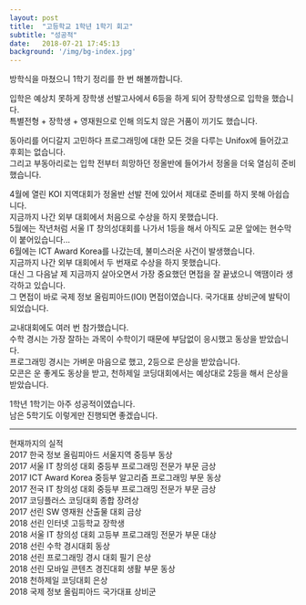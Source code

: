 ```yaml
---
layout: post
title:  "고등학교 1학년 1학기 회고"
subtitle: "성공적"
date:   2018-07-21 17:45:13
background: '/img/bg-index.jpg'
---
```



방학식을 마쳤으니 1학기 정리를 한 번 해볼까합니다.

입학은 예상치 못하게 장학생 선발고사에서 6등을 하게 되어 장학생으로 입학을 했습니다.<br>
특별전형 + 장학생 + 영재원으로 인해 의도치 않은 거품이 끼기도 했습니다.

동아리를 어디갈지 고민하다 프로그래밍에 대한 모든 것을 다루는 Unifox에 들어갔고 후회는 없습니다.<br>
그리고 부동아리로는 입학 전부터 희망하던 정올반에 들어가서 정올을 더욱 열심히 준비했습니다.

4월에 열린 KOI 지역대회가 정올반 선발 전에 있어서 제대로 준비를 하지 못해 아쉽습니다.<br>
지금까지 나간 외부 대회에서 처음으로 수상을 하지 못했습니다.<br>
5월에는 작년처럼 서울 IT 창의성대회를 나가서 1등을 해서 아직도 교문 앞에는 현수막이 붙어있습니다...<br>
6월에는 ICT Award Korea를 나갔는데, 불미스러운 사건이 발생했습니다.<br>
지금까지 나간 외부 대회에서 두 번재로 수상을 하지 못했습니다.<br>
대신 그 다음날 제 지금까지 살아오면서 가장 중요했던 면접을 잘 끝냈으니 액땜이라 생각하고 있습니다.<br>
그 면접이 바로 국제 정보 올림피아드(IOI) 면접이였습니다. 국가대표 상비군에 발탁이 되었습니다.<br>

교내대회에도 여러 번 참가했습니다.<br>
수학 경시는 가장 잘하는 과목이 수학이기 때문에 부담없이 응시했고 동상을 받았습니다.<br>
프로그래밍 경시는 가벼운 마음으로 했고, 2등으로 은상을 받았습니다.<br>
모콘은 운 좋게도 동상을 받고, 천하제일 코딩대회에서는 예상대로 2등을 해서 은상을 받았습니다.<br>

1학년 1학기는 아주 성공적이였습니다.<br>
남은 5학기도 이렇게만 진행되면 좋겠습니다.

------

현재까지의 실적<br>
2017 한국 정보 올림피아드 서울지역 중등부 동상<br>
2017 서울 IT 창의성 대회 중등부 프로그래밍 전문가 부문 금상<br>
2017 ICT Award Korea 중등부 알고리즘 프로그래밍 부문 동상<br>
2017 전국 IT 창의성 대회 중등부 프로그래밍 전문가 부문 금상<br>
2017 코딩플러스 코딩대회 종합 장려상<br>
2017 선린 SW 영재원 산출물 대회 금상<br>
2018 선린 인터넷 고등학교 장학생<br>
2018 서울 IT 창의성 대회 고등부 프로그래밍 전문가 부문 대상<br>
2018 선린 수학 경시대회 동상<br>
2018 선린 프로그래밍 경시 대회 필기 은상<br>
2018 선린 모바일 콘텐츠 경진대회 생활 부문 동상<br>
2018 천하제일 코딩대회 은상<br>
2018 국제 정보 올림피아드 국가대표 상비군<br>
